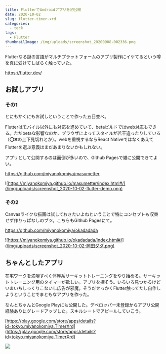 ```yaml
---
title: FlutterでAndroidアプリを初公開
date: 2020-10-02
slug: flutter-timer-xrd
categories:
  - teck
tags:
  - Flutter
thumbnailImage: /img/uploads/screenshot_20200908-002336.png
---
```

Flutterなる謎の言語がマルチプラットフォームのアプリ製作にイケてるという噂を真に受けてしばらく触っていた。

<https://flutter.dev/>

## お試しアプリ

### その1

とにもかくにもお試しということで作った五目並べ。

Flutterはモバイル以外にも対応を進めていて、betaビルドではweb対応もできる。ただbetaな影響なのか、ブラウザによってスタイルが若干違ったりしている（⭕❌の上下見切れとか）。webを重視するならReact NativeではなくあえてFlutterを選ぶ意義はまだあまりないかもしれない。

アプリとして公開するのは面倒が多いので、Github Pagesで雑に公開できてよい。

https://github.com/miyanokomiya/masumetter

![https://miyanokomiya.github.io/masumetter/index.html#/](/img/uploads/screenshot_2020-10-02-flutter-demo.png)

### その2

Canvasライクな描画は試しておきたいよねということで特にコンセプトも収束せず作りっぱなしのブツ。こちらもGithub Pagesにて。

https://github.com/miyanokomiya/okadadada

![https://miyanokomiya.github.io/okadadada/index.html#/](/img/uploads/screenshot_2020-10-02-岡田ダダ.png)

## ちゃんとしたアプリ
在宅ワークを満喫すべく体幹系サーキットトレーニングをやり始める。サーキットトレーニング用のタイマーが欲しい。アプリを探そう。いろいろ見つかるけどいまいちしっくりこないし広告が邪魔。そうだせっかくFlutter触ってたし自作しようということでまともなアプリを作った。

なんとちゃんとGoogle Playにも公開した。デベロッパー未登録からアプリ公開経験ありにグレードアップした。スキルシートでアピールしていこう。

[https://play.google.com/store/apps/details?id=tokyo.miyanokomiya.TimerXrd](https://play.google.com/store/apps/details?id=tokyo.miyanokomiya.TimerXrd)


![](/img/uploads/screenshot_20200908-002336.png)